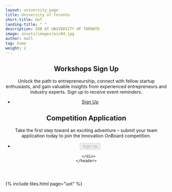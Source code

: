 ```yaml
---
layout: university_page
title: University of Toronto
short-title: UoT
landing-title: " "
description: IOB AT UNIVERSITY OF TORONTO
image: assets/images/pic04.jpg
author: null
tag: home
weight: 2
---
```


<!-- Main -->
<div id="main" class="alt">
<section id="one" class="alt">
  <div class="inner">
    <header>
      <div class="row">
        <div class="6u 12u$(small)">
          <div class="box">
            <h1>Workshops Sign Up</h1>
            <p>
              Unlock the path to entrepreneurship, connect with fellow startup enthusiasts, and gain valuable
              insights from experienced entrepreneurs and industry experts. Sign up to receive event reminders.
            </p>
            <ul class="actions fit">
              <li>
                <a href="{{ '/participant-signup.html' | prepend: site.baseurl | prepend: site.url }}"
                  target="_blank" class="button fit">Sign Up</a>
              </li>
            </ul>
          </div>
        </div>
        <div class="6u 12u$(small)">
          <div class="box">
            <h1>Competition Application</h1>
            <p>
              Take the first step toward an exciting adventure – submit your team application today to join the
              Innovation OnBoard competition.
              <br>
            </p>
            <ul class="actions fit">
              <li>
                <button class="button fit" disabled>Sign Up</button> 
              </li>
            </ul>
          </div>
        </div>

      </div>
    </header>

  </div>
</section>

{% include tiles.html page="uot" %}
